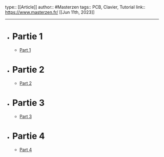 type:: [[Article]]
author:: #Masterzen
tags:: PCB, Clavier, Tutorial
link:: https://www.masterzen.fr/
[[Jun 11th, 2023]]
***

- # Partie 1
	- [Part 1](https://www.masterzen.fr/2020/05/03/designing-a-keyboard-part-1)
- # Partie 2
	- [Part 2](https://www.masterzen.fr/2020/05/25/designing-a-keyboard-part2/)
- # Partie 3
	- [Part 3](https://www.masterzen.fr/2020/10/20/designing-a-keyboard-part3/)
- # Partie 4
	- [Part 4](https://www.masterzen.fr/2020/12/16/desiging-a-keyboard-part4/)